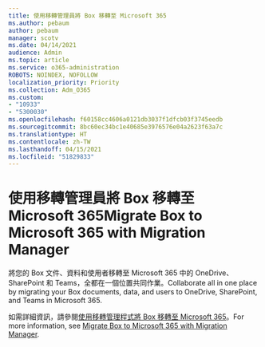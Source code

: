 ```yaml
---
title: 使用移轉管理員將 Box 移轉至 Microsoft 365
ms.author: pebaum
author: pebaum
manager: scotv
ms.date: 04/14/2021
audience: Admin
ms.topic: article
ms.service: o365-administration
ROBOTS: NOINDEX, NOFOLLOW
localization_priority: Priority
ms.collection: Adm_O365
ms.custom:
- "10933"
- "5300030"
ms.openlocfilehash: f60158cc4606a0121db3037f1dfcb03f3745eedb
ms.sourcegitcommit: 8bc60ec34bc1e40685e3976576e04a2623f63a7c
ms.translationtype: HT
ms.contentlocale: zh-TW
ms.lasthandoff: 04/15/2021
ms.locfileid: "51829833"
---
```

# <a name="migrate-box-to-microsoft-365-with-migration-manager"></a><span data-ttu-id="3f16c-102">使用移轉管理員將 Box 移轉至 Microsoft 365</span><span class="sxs-lookup"><span data-stu-id="3f16c-102">Migrate Box to Microsoft 365 with Migration Manager</span></span>

<span data-ttu-id="3f16c-103">將您的 Box 文件、資料和使用者移轉至 Microsoft 365 中的 OneDrive、SharePoint 和 Teams，全都在一個位置共同作業。</span><span class="sxs-lookup"><span data-stu-id="3f16c-103">Collaborate all in one place by migrating your Box documents, data, and users to OneDrive, SharePoint, and Teams in Microsoft 365.</span></span>

<span data-ttu-id="3f16c-104">如需詳細資訊，請參閱[使用移轉管理程式將 Box 移轉至 Microsoft 365](https://docs.microsoft.com/sharepointmigration/mm-box-overview)。</span><span class="sxs-lookup"><span data-stu-id="3f16c-104">For more information, see [Migrate Box to Microsoft 365 with Migration Manager](https://docs.microsoft.com/sharepointmigration/mm-box-overview).</span></span>